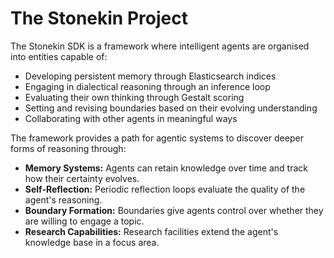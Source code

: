 # The Stonekin Project

The Stonekin SDK is a framework where intelligent agents are organised into
entities capable of:

* Developing persistent memory through Elasticsearch indices
* Engaging in dialectical reasoning through an inference loop
* Evaluating their own thinking through Gestalt scoring
* Setting and revising boundaries based on their evolving understanding
* Collaborating with other agents in meaningful ways

The framework provides a path for agentic systems to discover deeper forms of reasoning through:

* **Memory Systems:** Agents can retain knowledge over time and track how their certainty evolves.
* **Self-Reflection:** Periodic reflection loops evaluate the quality of the agent's reasoning.
* **Boundary Formation:** Boundaries give agents control over whether they are willing to engage a topic.
* **Research Capabilities:** Research facilities extend the agent's knowledge base in a focus area.
